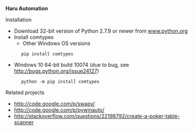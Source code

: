 **Haru Automation**

Installation
* Download 32-bit version of Python 2.7.9 or newer from www.python.org
* Install comtypes
  * Other Windows OS versions
````
      pip install comtypes
````
  * Windows 10 64-bit build 10074 (due to bug, see http://bugs.python.org/issue24127)
````
      python -m pip install comtypes
````		
		
Related projects
* http://code.google.com/p/swapy/
* http://code.google.com/p/pywinauto/
* http://stackoverflow.com/questions/22198792/create-a-poker-table-scanner
	
